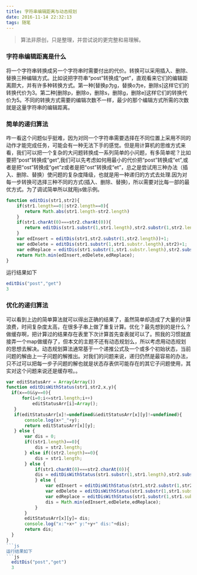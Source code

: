 ```yaml
---
title: 字符串编辑距离与动态规划
date: 2016-11-14 22:32:13
tags: 随笔
---
```


> 算法非原创，只是整理，并尝试说的更完整和易理解。

### 字符串编辑距离是什么
将一个字符串转换成另一个字符串时需要付出的代价。转换可以采用插入、删除、替换三种编辑方式。比如说把字符串“post”转换成“get”，直观看来它们的编辑距离颇大，并有许多种转换方式。第一种[替换p为g，替换o为e，删除s]这样它们的转换代价为3。第二种[删除p，删除o，删除s，删除g，删除e]这样它们的转换代价为5。不同的转换方式需要的编辑次数不一样，最少的那个编辑方式所需的次数就是这量字符串的编辑距离。
### 简单的递归算法
咋一看这个问题似乎挺难，因为对同一个字符串需要选择在不同位置上采用不同的动作才能完成任务，可能会有一种无法下手的感觉。但是用计算机的思维方式来看，我们可以把一个复杂的大问题转换成一系列简单的小问题，有多简单呢？比如要把“post”转换成“get”,我们可以先考虑如何用最小的代价把“post”转换成“et”,或者是把“ost”转换成“get”z或者是把“ost”转换成“et”，总之是尝试用三种办法（插入、删除、替换）使问题的复杂度降级，也就是用一种递归的方式去处理.因为对每一步转换可选择三种不同的方式(插入、删除、替换)，所以需要对比每一部的最优方式。为了调试简单所以就用js做示例。

```js
function editDis(str1,str2){
    if(str1.length==0||str2.length==0){
       return Math.abs(str1.length-str2.length)
    }
    if(str1.charAt(0)===str2.charAt(0)){
       return editDis(str1.substr(1,str1.length),str2.substr(1,str2.length))
    }
    var edInsert = editDis(str1,str2.substr(1,str2.length))+1;
    var edDelete = editDis(str1.substr(1,str1.substr.length),str2)+1;
    var edReplace = editDis(str1.substr(1,str1.substr.length),str2.substr(1,str2.length))+1;
    return Math.min(edInsert,edDelete,edReplace);
}
```
运行结果如下
```js
editDis("post","get")
3
```
### 优化的递归算法
可以看到上边的简单算法就可以得出正确的结果了，虽然简单却造成了大量的计算浪费，时间复杂度太高，在很多子串上做了重复计算。优化？最先想到的是什么？做缓存啊，把计算过的结果存在表里下次计算首先查表就可以了。照我的习惯就直接弄一个map做缓存了，但本文的主题不还有动态规划么，所以考虑用动态规划的思想去解决。动态规划算法通常基于一个递推公式及一个或多个初始状态，当前问题的解由上一子问题的解推出。对我们的问题来说，递归仍然是最容易的办法，只不过可以把每一步子问题的解也就是状态存表供可能存在的其它子问题使用，其实对这个问题来说还是缓存啦。。

```js
var editStatusArr = Array(Array())
function editDisWithStatus(str1,str2,x,y){
  if(x==0&&y==0){
      for(i=0;i<=str1.length;i++)
          editStatusArr[i]=Array();
   }
   if(editStatusArr[x]!=undefined&&editStatusArr[x][y]!=undefined){
       console.log(x+"_"+y);
       return editStatusArr[x][y];
   } else {
       var dis = 0;
       if((str1.length)==0){
           dis = str2.length;
       } else if((str2.length)==0){
           dis = str1.length;
       } else {
           if(str1.charAt(0)===str2.charAt(0)){
           dis = editDisWithStatus(str1.substr(1,str1.length),str2.substr(1,str2.length),x+1,y+1);
           } else {
               var edInsert = editDisWithStatus(str1,str2.substr(1,str2.length),x,y+1)+1;
               var edDelete = editDisWithStatus(str1.substr(1,str1.substr.length),str2,x+1,y)+1;
               var edReplace = editDisWithStatus(str1.substr(1,str1.substr.length),str2.substr(1,str2.length),x+1,y+1)+1;
               dis = Math.min(edInsert,edDelete,edReplace);
           }
       }
       editStatusArr[x][y]= dis;
       console.log("x:"+x+" y:"+y+" dis:"+dis);
       return dis;
  }
}
```js
运行结果如下
```js
  editDis("post","get")
  3
```
